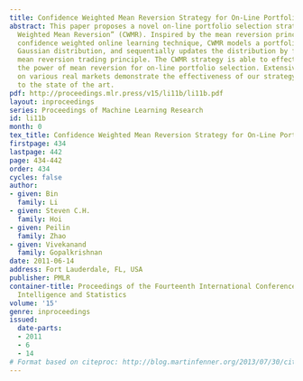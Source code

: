 ```yaml
---
title: Confidence Weighted Mean Reversion Strategy for On-Line Portfolio Selection
abstract: This paper proposes a novel on-line portfolio selection strategy named “Confidence
  Weighted Mean Reversion” (CWMR). Inspired by the mean reversion principle and the
  confidence weighted online learning technique, CWMR models a portfolio vector as
  Gaussian distribution, and sequentially updates the distribution by following the
  mean reversion trading principle. The CWMR strategy is able to effectively exploit
  the power of mean reversion for on-line portfolio selection. Extensive experiments
  on various real markets demonstrate the effectiveness of our strategy in comparison
  to the state of the art.
pdf: http://proceedings.mlr.press/v15/li11b/li11b.pdf
layout: inproceedings
series: Proceedings of Machine Learning Research
id: li11b
month: 0
tex_title: Confidence Weighted Mean Reversion Strategy for On-Line Portfolio Selection
firstpage: 434
lastpage: 442
page: 434-442
order: 434
cycles: false
author:
- given: Bin
  family: Li
- given: Steven C.H.
  family: Hoi
- given: Peilin
  family: Zhao
- given: Vivekanand
  family: Gopalkrishnan
date: 2011-06-14
address: Fort Lauderdale, FL, USA
publisher: PMLR
container-title: Proceedings of the Fourteenth International Conference on Artificial
  Intelligence and Statistics
volume: '15'
genre: inproceedings
issued:
  date-parts:
  - 2011
  - 6
  - 14
# Format based on citeproc: http://blog.martinfenner.org/2013/07/30/citeproc-yaml-for-bibliographies/
---
```

